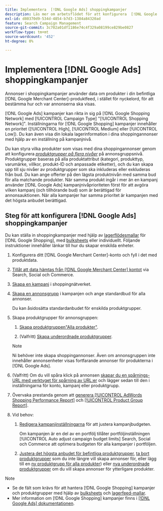 ```yaml
---
title: Implementera  [!DNL Google Ads] shoppingkampanjer
description: Läs mer om arbetsflödet för att konfigurera  [!DNL Google Ads] shoppingkampanjer.
exl-id: d80370d9-534d-4854-b7d3-1384a84320ad
feature: Search Campaign Management
source-git-commit: 3c702a01df1186e74c4f329a08199ce829be0827
workflow-type: tm+mt
source-wordcount: '452'
ht-degree: 0%

---
```


# Implementera [!DNL Google Ads] shoppingkampanjer

Annonser i shoppingkampanjer använder data om produkter i din befintliga [!DNL Google Merchant Center]-produktfeed, i stället för nyckelord, för att bestämma hur och var annonserna ska visas.

[!DNL Google Ads] kampanjer kan rikta in sig på [!DNL Google Shopping Network] med [!UICONTROL Campaign Type] &quot;[!UICONTROL Shopping Network]&quot;. Inställningarna för [!DNL Google Shopping] kampanjer innehåller en prioritet ([!UICONTROL High], [!UICONTROL Medium] eller [!UICONTROL Low]). Du kan även visa din lokala lagerinformation i dina shoppingannonser med hjälp av en inställning på kampanjnivå.

Du kan styra vilka produkter som visas med dina shoppingannonser genom att konfigurera *[produktgrupper på flera nivåer](/help/search-social-commerce/campaign-management/campaigns/product-group-about.md)* på annonsgruppsnivå. Produktgrupper baseras på alla produktattribut (kategori, produkttyp, varumärke, villkor, produkt-ID och anpassade etiketter), och du kan skapa upp till sju nivåer av produktgrupper som ska inkluderas eller exkluderas från bud. Du kan ange offerter på den lägsta produktnivån med samma bud för alla matchande produkter. När samma produkt ingår i mer än en kampanj använder [!DNL Google Ads] kampanjnivåprioriteten först för att avgöra vilken kampanj (och tillhörande bud) som är berättigad för annonsauktionen. När alla kampanjer har samma prioritet är kampanjen med det högsta anbudet berättigad.

## Steg för att konfigurera [!DNL Google Ads] shoppingkampanjer

Du kan ställa in shoppingkampanjer med hjälp av [lagerflödesmallar](/help/search-social-commerce/campaign-management/inventory-feeds/inventory-feeds-about.md) för [!DNL Google Shopping], med [bulksheets](/help/search-social-commerce/campaign-management/bulksheets/bulksheet-about.md) eller individuellt. Följande instruktioner innehåller länkar till hur du skapar enskilda enheter.

1. Konfigurera ditt [!DNL Google Merchant Center]-konto och fyll i det med produktdata.

1. [Tillåt att data hämtas från  [!DNL Google Merchant Center] kontot](/help/search-social-commerce/campaign-management/accounts/merchant-account-manage.md) via Search, Social och Commerce.

1. [Skapa en kampanj](/help/search-social-commerce/campaign-management/campaigns/campaign-manage.md) i shoppingnätverket.

1. [Skapa en annonsgrupp](/help/search-social-commerce/campaign-management/campaigns/ad-group-manage.md) i kampanjen och ange standardbud för alla annonser.

   Du kan åsidosätta standardanbudet för enskilda produktgrupper.

1. Skapa produktgrupper för annonsgruppen:

   1. [Skapa produktgruppen&quot;Alla produkter&quot;](/help/search-social-commerce/campaign-management/campaigns/product-group-manage.md).

   1. (Valfritt) [Skapa underordnade produktgrupper](/help/search-social-commerce/campaign-management/campaigns/product-group-manage.md).

   >[!NOTE]
   >Ni behöver inte skapa shoppingannonser. Även om annonsgruppen inte innehåller annonsenheter visas fortfarande annonser för produkterna i [!DNL Google Ads].

1. (Valfritt) Om du vill spåra klick på annonsen [skapar du en spårnings-URL med verktyget för spårning av URL:er](/help/search-social-commerce/tools/click-tracking-url-generate.md) och lägger sedan till den i inställningarna för konto, kampanj eller produktgrupp.

1. Övervaka prestanda genom att [generera [!UICONTROL AdWords Shopping Performance Report]](/help/search-social-commerce/reports/management/specialty/specialty-report-generate.md) och [ [!UICONTROL Product Group Report]](/help/search-social-commerce/reports/management/basic-advanced/basic-advanced-report-generate.md).

1. Vid behov:

   1. [Redigera kampanjinställningarna](/help/search-social-commerce/campaign-management/campaigns/campaign-manage.md) för att justera kampanjbudgeten.

      Om kampanjen är en del av en portfölj tillåter portföljinställningen [!UICONTROL Auto adjust campaign budget limits] Search, Social och Commerce att optimera budgeten för alla kampanjer i portföljen.

   1. [Justera det högsta anbudet för befintliga produktgrupper](/help/search-social-commerce/campaign-management/campaigns/product-group-manage.md), [ta bort produktgrupper](/help/search-social-commerce/campaign-management/campaigns/product-group-manage.md) som du inte längre vill skapa annonser för, eller lägg till en [ny produktgrupp för alla produkter](/help/search-social-commerce/campaign-management/campaigns/product-group-manage.md)) eller [nya underordnade produktgrupper](/help/search-social-commerce/campaign-management/campaigns/product-group-manage.md) om du vill skapa annonser för ytterligare produkter.

>[!NOTE]
>
>* Se de fält som krävs för att hantera [!DNL Google Shopping] kampanjer och produktgrupper med hjälp av [bulksheets](/help/search-social-commerce/campaign-management/bulksheets/bulksheet-data-formats/bulksheet-data-google.md) och [lagerfeed-mallar](/help/search-social-commerce/campaign-management/inventory-feeds/ad-templates/template-google-shopping.md).
>* Mer information om [!DNL Google Shopping] kampanjer finns i [[!DNL Google Ads] dokumentationen](https://support.google.com/google-ads/answer/2454022).
